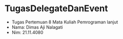 # TugasDelegateDanEvent #
- Tugas Pertemuan 8 Mata Kuliah Pemrograman lanjut
- Nama: Dimas Aji Nalagati
- Nim: 21.11.4080
